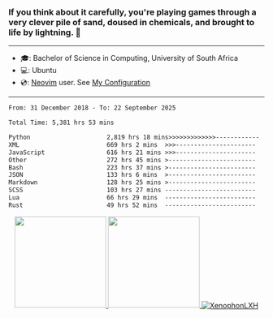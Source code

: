 ### If you think about it carefully, you're playing games through a very clever pile of sand, doused in chemicals, and brought to life by lightning.  👋

-------------------------------------------------------------------------------------------------------

- 🎓: Bachelor of Science in Computing, University of South Africa
- 💻: Ubuntu
- 💿: [Neovim](https://github.com/neovim/neovim) user. See [My Configuration](https://github.com/XenophonLXH/xenovim)

-------------------------------------------------------------------------------------------------------

<!--START_SECTION:waka-->

```txt
From: 31 December 2018 - To: 22 September 2025

Total Time: 5,381 hrs 53 mins

Python                     2,819 hrs 18 mins>>>>>>>>>>>>>------------   52.39 %
XML                        669 hrs 2 mins  >>>----------------------   12.43 %
JavaScript                 616 hrs 21 mins >>>----------------------   11.45 %
Other                      272 hrs 45 mins >------------------------   05.07 %
Bash                       223 hrs 37 mins >------------------------   04.16 %
JSON                       133 hrs 6 mins  >------------------------   02.47 %
Markdown                   128 hrs 25 mins >------------------------   02.39 %
SCSS                       103 hrs 27 mins -------------------------   01.92 %
Lua                        66 hrs 29 mins  -------------------------   01.24 %
Rust                       49 hrs 52 mins  -------------------------   00.93 %
```

<!--END_SECTION:waka-->


<p align="center">
    <a href="https://github.com/XenophonLXH">
        <img height="180em" src="https://github-readme-stats-eight-theta.vercel.app/api?username=XenophonLXH&show_icons=true&theme=algolia&include_all_commits=true&count_private=true"/>
        <img height="180em" src="https://github-readme-stats-eight-theta.vercel.app/api/top-langs/?username=XenophonLXH&layout=compact&langs_count=8&theme=algolia"/>
        <img align="center" src="https://github-readme-streak-stats.herokuapp.com/?user=XenophonLXH&theme=algolia" alt="XenophonLXH" />
    </a>
</p>
